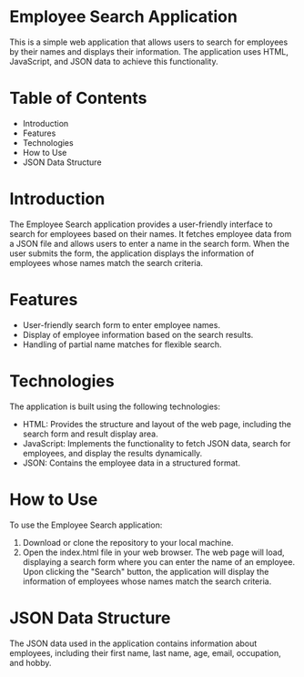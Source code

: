 # Employee Search Application
This is a simple web application that allows users to search for employees by their names and displays their information. The application uses HTML, JavaScript, and JSON data to achieve this functionality.

# Table of Contents
* Introduction
* Features
* Technologies
* How to Use
* JSON Data Structure

# Introduction
The Employee Search application provides a user-friendly interface to search for employees based on their names. It fetches employee data from a JSON file and allows users to enter a name in the search form. When the user submits the form, the application displays the information of employees whose names match the search criteria.

# Features
* User-friendly search form to enter employee names.
* Display of employee information based on the search results.
* Handling of partial name matches for flexible search.

# Technologies
The application is built using the following technologies:

* HTML: Provides the structure and layout of the web page, including the search form and result display area.
* JavaScript: Implements the functionality to fetch JSON data, search for employees, and display the results dynamically.
* JSON: Contains the employee data in a structured format.

# How to Use
To use the Employee Search application:

1. Download or clone the repository to your local machine.
2. Open the index.html file in your web browser.
The web page will load, displaying a search form where you can enter the name of an employee. Upon clicking the "Search" button, the application will display the information of employees whose names match the search criteria.

# JSON Data Structure
The JSON data used in the application contains information about employees, including their first name, last name, age, email, occupation, and hobby.
